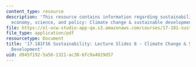 ```yaml
---
content_type: resource
description: 'This resource contains information regarding sustainability: political
  economy, science, and policy: Climate change & sustainable development.'
file: https://ol-ocw-studio-app-qa.s3.amazonaws.com/courses/17-181-sustainability-political-economy-science-and-policy-fall-2016/d945f1925a561321ac386fc9a4029d57_MIT17_181F16_Week8.pdf
file_type: application/pdf
resourcetype: Document
title: '17.181F16 Sustainability: Lecture Slides 8 - Climate Change & Sustainable
  Development'
uid: d945f192-5a56-1321-ac38-6fc9a4029d57
---
```

